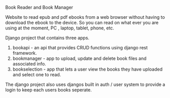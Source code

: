 Book Reader and Book Manager

Website to read epub and pdf ebooks from a web browser without having to download the ebook to the device. So you can read on what ever you are using at the moment, PC , laptop, tablet, phone, etc.

Django project that contains three apps.

1. bookapi - an api that provides CRUD functions using django rest framework.
2. bookmanager - app to upload, update and delete book files and associated info.
3. bookselection - app that lets a user view the books they have uploaded and select one to read.

The django project also uses djangos built in auth / user system to provide a login to keep each users books seperate.

